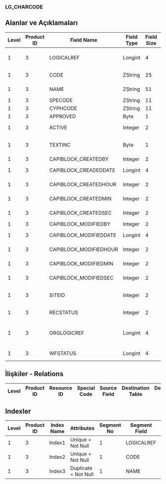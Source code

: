 ### LG_CHARCODE

## Alanlar ve Açıklamaları

**Level**|**Product ID**|**Field Name**|**Field Type**|**Field Size**|**Field Offset**|**Türkçe Açıklama**|**Expression**
-----|-----|-----|-----|-----|-----|-----|-----
1|3|LOGICALREF|Longint|4|0|Özellik Kodu Logical Ref.|Characteristic Code Logical Reference
1|3|CODE|ZString|25|4|Özellik Kodu|Characteristic Code
1|3|NAME|ZString|51|29|Özellik Açıklaması|Characteristic Description
1|3|SPECODE|ZString|11|80|Özel Kod|Aux. Code
1|3|CYPHCODE|ZString|11|91|Yetki Kodu|Auth. Code
1|3|APPROVED|Byte|1|102|Onay Bilgisi|Approval Info
1|3|ACTIVE|Integer|2|103|Kullanım durumu|Usage Status
1|3|TEXTINC|Byte|1|105|Ayrıntılı Açıklama İçerir|Contains Detail Description
1|3|CAPIBLOCK_CREATEDBY|Integer|2|106|Oluşturan|Created By
1|3|CAPIBLOCK_CREADEDDATE|Longint|4|108|Oluşturulma Tarihi|Created Date
1|3|CAPIBLOCK_CREATEDHOUR|Integer|2|112|Oluşturulma Saati|Created Hour
1|3|CAPIBLOCK_CREATEDMIN|Integer|2|114|Oluşturulma Dakikası|Created Minute
1|3|CAPIBLOCK_CREATEDSEC|Integer|2|116|Oluşturulma Saniyesi|Created Second
1|3|CAPIBLOCK_MODIFIEDBY|Integer|2|118|Değiştiren|Modified By
1|3|CAPIBLOCK_MODIFIEDDATE|Longint|4|120|Değiştirilme Tarihi|Modified Date
1|3|CAPIBLOCK_MODIFIEDHOUR|Integer|2|124|Değiştirilme Saati|Modified Hour
1|3|CAPIBLOCK_MODIFIEDMIN|Integer|2|126|Değiştirilme Dakikası|Modified Minute
1|3|CAPIBLOCK_MODIFIEDSEC|Integer|2|128|Değiştirilme Saniyesi|Modified Second
1|3|SITEID|Integer|2|130|Veri Merkezi|Data Processing Site
1|3|RECSTATUS|Integer|2|132|Kayıt Durumu|Record Status
1|3|ORGLOGICREF|Longint|4|134|Orijinal Kayıt Log. Ref.|Original Record Logical Reference
1|3|WFSTATUS|Longint|4|138|Kullanımda Değil|Not In Use

## İlişkiler - Relations

**Level**|**Product ID**|**Resource ID**|**Special Code**|**Source Field**|**Destination Table**|**Destination Field**|**Relation Type**|**Extra Condition**
-----|-----|-----|-----|-----|-----|-----|-----|-----

## Indexler

**Level**|**Product ID**|**Index Name**|**Attributes**|**Segment No**|**Segment Field**|**Sense**
-----|-----|-----|-----|-----|-----|-----
1|3|Index1|Unique + Not Null|1|LOGICALREF|Ascending
1|3|Index2|Unique + Not Null|1|CODE|Ascending
1|3|Index3|Duplicate + Not Null|1|NAME|Ascending
